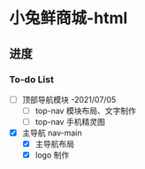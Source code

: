 # 小兔鲜商城-html

## 进度

### To-do List

-   [ ] 顶部导航模块 -2021/07/05
    -   [ ] top-nav 模块布局、文字制作
    -   [ ] top-nav 手机精灵图
-   [x] 主导航 nav-main
    -   [x] 主导航布局
    -   [x] logo 制作
